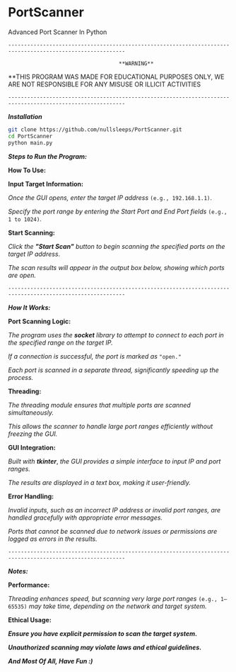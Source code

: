 # PortScanner
Advanced Port Scanner In Python


`-----------------------------------------------------------------------------------------------------------`

                                       **WARNING**
                                       
**THIS PROGRAM WAS MADE FOR EDUCATIONAL PURPOSES ONLY, WE ARE NOT RESPONSIBLE FOR ANY MISUSE OR ILLICIT ACTIVITIES


`-----------------------------------------------------------------------------------------------------------`


***Installation***
```bash
git clone https://github.com/nullsleeps/PortScanner.git
cd PortScanner
python main.py
```


***Steps to Run the Program:***

**How To Use:**

**Input Target Information:**

*Once the GUI opens, enter the target IP address* `(e.g., 192.168.1.1)`.

*Specify the port range by entering the Start Port and End Port fields* `(e.g., 1 to 1024)`.


**Start Scanning:**

*Click the* ***"Start Scan"*** *button to begin scanning the specified ports on the target IP address*.

*The scan results will appear in the output box below, showing which ports are open.*


`-----------------------------------------------------------------------------------------------------------`


***How It Works:***

**Port Scanning Logic:**

*The program uses the* ***socket*** *library to attempt to connect to each port in the specified range on the target IP.*

*If a connection is successful, the port is marked as* `"open."`

*Each port is scanned in a separate thread, significantly speeding up the process.*


**Threading:**

*The threading module ensures that multiple ports are scanned simultaneously.*

*This allows the scanner to handle large port ranges efficiently without freezing the GUI.*


**GUI Integration:**

*Built with* ***tkinter***, *the GUI provides a simple interface to input IP and port ranges.*

*The results are displayed in a text box, making it user-friendly.*


**Error Handling:**

*Invalid inputs, such as an incorrect IP address or invalid port ranges, are handled gracefully with appropriate error messages.*

*Ports that cannot be scanned due to network issues or permissions are logged as errors in the results.*


`-----------------------------------------------------------------------------------------------------------`


***Notes:***

**Performance:**

*Threading enhances speed, but scanning very large port ranges* `(e.g., 1–65535)` *may take time, depending on the network and target system.*


**Ethical Usage:**

***Ensure you have explicit permission to scan the target system.***

***Unauthorized scanning may violate laws and ethical guidelines.***



***And Most Of All, Have Fun :)***
